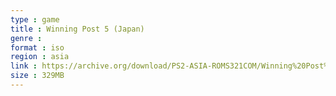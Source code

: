 ```yaml
---
type : game
title : Winning Post 5 (Japan)
genre : 
format : iso
region : asia
link : https://archive.org/download/PS2-ASIA-ROMS321COM/Winning%20Post%205%20%28Japan%29.7z
size : 329MB
---
```

